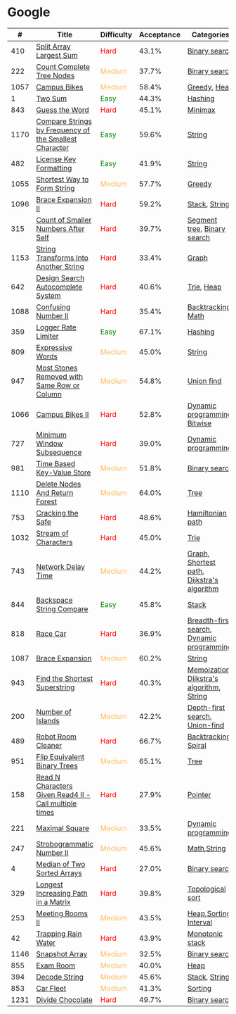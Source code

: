 Google
====

| #   | Title | Difficulty | Acceptance | Categories |Solution  |
| --- | --- | --- | --- | --- | --- |
| 410 | [Split Array Largest Sum](https://leetcode.com/problems/split-array-largest-sum/) | <span style="color:red">Hard</span>| 43.1% | [Binary search](../categories/binary_search.md) |[Solution](../problems/410.md) |
| 222 | [Count Complete Tree Nodes](https://leetcode.com/problems/count-complete-tree-nodes/) | <span style="color:#FABC60">Medium</span> | 37.7% |[Binary search](../categories/binary_search.md)|[Solution](../problems/222.md) |
| 1057 | [Campus Bikes](https://leetcode.com/problems/campus-bikes/) | <span style="color:#FABC60">Medium</span> | 58.4% |[Greedy](../categories/greedy.md), [Heap](../categories/heap.md)|[Solution](../problems/1057.md) |
| 1 | [Two Sum](https://leetcode.com/problems/two-sum/) | <span style="color:green">Easy</span> | 44.3% |[Hashing](../categories/hashing.md)|[Solution](../problems/1.md)|
| 843 | [Guess the Word](https://leetcode.com/problems/guess-the-word/) | <span style="color:red">Hard</span>| 45.1% |[Minimax](../categories/minimax.md)| [Solution](../problems/843.md) |
| 1170 | [Compare Strings by Frequency of the Smallest Character](https://leetcode.com/problems/compare-strings-by-frequency-of-the-smallest-character/) | <span style="color:green">Easy</span>| 59.6% | [String](../categories/strings.md)| [Solution](../problems/1170.md) |
| 482 | [License Key Formatting](https://leetcode.com/problems/license-key-formatting/) | <span style="color:green">Easy</span>| 41.9% |  [String](../categories/strings.md) | [Solution](../problems/482.md) |
| 1055 | [Shortest Way to Form String](https://leetcode.com/problems/shortest-way-to-form-string/) | <span style="color:#FABC60">Medium</span> | 57.7% | [Greedy](../categories/greedy.md) |[Solution](../problems/1055.md) |
| 1096 | [Brace Expansion II](https://leetcode.com/problems/brace-expansion-ii/) | <span style="color:red">Hard</span>| 59.2% | [Stack](../categories/stack.md), [String](../categories/strings.md)| [Solution](../problems/1096.md) |
| 315 | [Count of Smaller Numbers After Self](https://leetcode.com/problems/count-of-smaller-numbers-after-self/) | <span style="color:red">Hard</span> | 39.7% |[Segment tree](../categories/segment_tree.md), [Binary search](../categories/binary_search.md) |[Solution](../problems/315.md) |
| 1153 | [String Transforms Into Another String](https://leetcode.com/problems/string-transforms-into-another-string/) | <span style="color:red">Hard</span>| 33.4% | [Graph](../categories/graph.md) |[Solution](../problems/1153.md) |
| 642 | [Design Search Autocomplete System](https://leetcode.com/problems/design-search-autocomplete-system/) | <span style="color:red">Hard</span>| 40.6% | [Trie](../categories/trie.md), [Heap](../categories/heap.md)| [Solution](../problems/642.md) |
| 1088 | [Confusing Number II](https://leetcode.com/problems/confusing-number-ii/) | <span style="color:red">Hard</span>| 35.4% | [Backtracking](../categories/backtracking.md), [Math](../categories/math.md)|[Solution](../problems/1088.md) |
| 359 | [Logger Rate Limiter](https://leetcode.com/problems/logger-rate-limiter/) | <span style="color:green">Easy</span>| 67.1% |[Hashing](../categories/hashing.md) |[Solution](../problems/359.md) |
| 809 | [Expressive Words](https://leetcode.com/problems/expressive-words/) | <span style="color:#FABC60">Medium</span> | 45.0% |[String](../categories/strings.md)|[Solution](../problems/809.md) |
| 947 | [Most Stones Removed with Same Row or Column](https://leetcode.com/problems/most-stones-removed-with-same-row-or-column/) | <span style="color:#FABC60">Medium</span> | 54.8% | [Union find](../categories/union_find.md) | [Solution](../problems/947.md) |
| 1066 | [Campus Bikes II](https://leetcode.com/problems/campus-bikes-ii/) | <span style="color:red">Hard</span>| 52.8% | [Dynamic programming](../categories/dp.md), [Bitwise](../categories/bitwise.md)|[Solution](../problems/1066.md) |
| 727 | [Minimum Window Subsequence](https://leetcode.com/problems/minimum-window-subsequence/) | <span style="color:red">Hard</span>| 39.0% | [Dynamic programming](../categories/dp.md) |[Solution](../problems/727.md) |
| 981 | [Time Based Key-Value Store](https://leetcode.com/problems/time-based-key-value-store/) | <span style="color:#FABC60">Medium</span> | 51.8% | [Binary search](../categories/binary_search.md) |[Solution](../problems/981.md) |
| 1110 | [Delete Nodes And Return Forest](https://leetcode.com/problems/delete-nodes-and-return-forest/) | <span style="color:#FABC60">Medium</span> | 64.0% | [Tree](../categories/tree.md) |[Solution](../problems/1110.md) |
| 753 | [Cracking the Safe](https://leetcode.com/problems/cracking-the-safe/) | <span style="color:red">Hard</span>| 48.6% | [Hamiltonian path](../categories/hamiltonian_path.md) |[Solution](../problems/753.md) |
| 1032 | [Stream of Characters](https://leetcode.com/problems/stream-of-characters/) | <span style="color:red">Hard</span>| 45.0% |[Trie](../categories/trie.md) |[Solution](../problems/1032.md) |
| 743 | [Network Delay Time](https://leetcode.com/problems/network-delay-time/) | <span style="color:#FABC60">Medium</span> | 44.2% | [Graph](../categories/graph.md), [Shortest path](../categories/shortest_path.md), [Dijkstra's algorithm](../categories/dijkstra.md) | [Solution](../problems/743.md) |
| 844 | [Backspace String Compare](https://leetcode.com/problems/backspace-string-compare/) | <span style="color:green">Easy</span> | 45.8% | [Stack](../categories/stack.md) |[Solution](../problems/844.md)|
| 818 | [Race Car](https://leetcode.com/problems/race-car/) | <span style="color:red">Hard</span>| 36.9% | [Breadth-first search](../categories/bfs.md), [Dynamic programming](../categories/dp.md)|[Solution](../problems/818.md) |
| 1087 | [Brace Expansion](https://leetcode.com/problems/brace-expansion/) | <span style="color:#FABC60">Medium</span> | 60.2% | [String](../categories/strings.md) |[Solution](../problems/1087.md) |
| 943 | [Find the Shortest Superstring](https://leetcode.com/problems/find-the-shortest-superstring/) | <span style="color:red">Hard</span>| 40.3% | [Memoization](../categories/memo.md), [Dijkstra's algorithm](../categories/dijkstra.md), [String](../categories/strings.md)| [Solution](../problems/943.md) |
| 200 | [Number of Islands](https://leetcode.com/problems/number-of-islands/) |  <span style="color:#FABC60">Medium</span>  | 42.2% | [Depth-first search](../categories/dfs.md), [Union-find](../categories/union_find.md)|[Solution](../problems/200.md)
| 489 | [Robot Room Cleaner](https://leetcode.com/problems/robot-room-cleaner/) | <span style="color:red">Hard</span>| 66.7% |[Backtracking](../categories/backtracking.md), [Spiral](../categories/spiral.md)|[Solution](../problems/489.md) |
| 951 | [Flip Equivalent Binary Trees](https://leetcode.com/problems/flip-equivalent-binary-trees/) | <span style="color:#FABC60">Medium</span> | 65.1% | [Tree](../categories/tree.md) |[Solution](../problems/951.md) |
| 158 | [Read N Characters Given Read4 II - Call multiple times](https://leetcode.com/problems/read-n-characters-given-read4-ii-call-multiple-times/) | <span style="color:red">Hard</span> | 27.9% | [Pointer](../categories/pointer.md) |[Solution](../problems/158.md) |
| 221 | [Maximal Square](https://leetcode.com/problems/maximal-square/) | <span style="color:#FABC60">Medium</span> | 33.5% | [Dynamic programming](../categories/dp.md) |[Solution](../problems/221.md)
| 247 | [Strobogrammatic Number II](https://leetcode.com/problems/strobogrammatic-number-ii/) | <span style="color:#FABC60">Medium</span> | 45.6% | [Math](../categories/math.md),[String](../categories/strings.md) | [Solution](../problems/247.md) |
| 4 | [Median of Two Sorted Arrays](https://leetcode.com/problems/median-of-two-sorted-arrays/) | <span style="color:red">Hard</span> | 27.0%  | [Binary search](../categories/binary_search.md) |[Solution](../problems/4.md)
| 329 | [Longest Increasing Path in a Matrix](https://leetcode.com/problems/longest-increasing-path-in-a-matrix/) | <span style="color:red">Hard</span> | 39.8% | [Topological sort](../categories/topological_sort.md) |[Solution](../problems/329.md)
| 253 | [Meeting Rooms II](https://leetcode.com/problems/meeting-rooms-ii/) |<span style="color:#FABC60">Medium</span> | 43.5% | [Heap](../categories/heap.md),[Sorting](../categories/sorting.md), [Interval](../categories/interval.md) | [Solution](../problems/253.md) |
| 42 | [Trapping Rain Water](https://leetcode.com/problems/trapping-rain-water/) | <span style="color:red">Hard</span>   | 43.9% | [Monotonic stack](../categories/monotonic_stack.md) | [Solution](../problems/42.md)
| 1146 | [Snapshot Array](https://leetcode.com/problems/snapshot-array/) | <span style="color:#FABC60">Medium</span> | 32.5% | [Binary search](../categories/binary_search.md) | [Solution](../problems/1146.md) |
| 855 | [Exam Room](https://leetcode.com/problems/exam-room/) | <span style="color:#FABC60">Medium</span> | 40.0% | [Heap](../categories/heap.md)| [Solution](../problems/855.md) |
| 394 | [Decode String](https://leetcode.com/problems/decode-string/) |  <span style="color:#FABC60">Medium</span>  | 45.6% | [Stack](../categories/stack.md), [String](../categories/strings.md) | [Solution](../problems/235.md)|
| 853 | [Car Fleet](https://leetcode.com/problems/car-fleet/) | <span style="color:#FABC60">Medium</span> | 41.3% | [Sorting](../categories/sorting.md) | [Solution](../problems/853.md) |
| 1231 | [Divide Chocolate](https://leetcode.com/problems/divide-chocolate/) | <span style="color:red">Hard</span>| 49.7% | [Binary search](../categories/binary_search.md) | [Solution](../problems/1231.md) ||